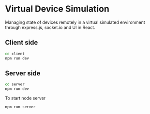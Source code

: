 # Virtual Device Simulation

Managing state of devices remotely in a virtual simulated environment through express.js, socket.io and UI in React.

## Client side

```cmd
cd client
npm run dev
```

## Server side

```cmd
cd server
npm run dev
```

To start node server

```cmd
npm run server
```
